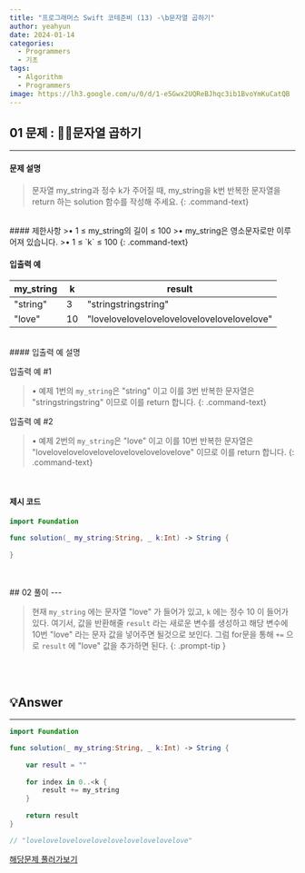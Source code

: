 ```yaml
---
title: "프로그래머스 Swift 코테준비 (13) -\b문자열 곱하기"
author: yeahyun
date: 2024-01-14
categories:
  - Programmers
  - 기초
tags:
  - Algorithm
  - Programmers
image: https://lh3.google.com/u/0/d/1-e5Gwx2UQReBJhqc3ib1BvoYmKuCatQB
---
```

## 01 문제 : 문자열 곱하기
---
#### 문제 설명

>문자열 my_string과 정수 k가 주어질 때, my_string을 k번 반복한 문자열을 return 하는 solution 함수를 작성해 주세요.
{: .command-text}

<br>
#### 제한사항
>• 1 ≤ my_string의 길이 ≤ 100
>• my_string은 영소문자로만 이루어져 있습니다.
>• 1 ≤ `k` ≤ 100 
{: .command-text}


<br>

#### 입출력 예

| my_string | k | result |
| ---- | ---- | ---- |
| "string" | 3 | "stringstringstring" |
| "love" | 10 | "lovelovelovelovelovelovelovelovelovelove" |

<br>
#### 입출력 예 설명

입출력 예 #1
> • 예제 1번의 `my_string`은 "string" 이고 이를 3번 반복한 문자열은 "stringstringstring" 이므로 이를 return 합니다.
{: .command-text}

입출력 예 #2
>• 예제 2번의 `my_string`은 "love" 이고 이를 10번 반복한 문자열은 "lovelovelovelovelovelovelovelovelovelove" 이므로 이를 return 합니다.
{: .command-text}

<br>

#### 제시 코드

```swift
import Foundation

func solution(_ my_string:String, _ k:Int) -> String {
    
}
```


<br>
<br>
## 02 풀이
---

> 현재 `my_string` 에는 문자열 "love" 가 들어가 있고, `k` 에는 정수 10 이 들어가 있다.
> 여기서, 값을 반환해줄 `result` 라는 새로운 변수를 생성하고 해당 변수에 10번 "love" 라는 문자 값을 넣어주면 될것으로 보인다.
그럼 for문을 통해 `+=` 으로 `result` 에 "love" 값을 추가하면 된다.
{: .prompt-tip }
 

<br>
<br>

## 💡Answer
---

```swift
import Foundation

func solution(_ my_string:String, _ k:Int) -> String {
    
    var result = ""
    
    for index in 0..<k {
        result += my_string
    }
    
    return result
}

// "lovelovelovelovelovelovelovelovelovelove"
```


[해당문제 풀러가보기](https://school.programmers.co.kr/learn/courses/30/lessons/181940)


